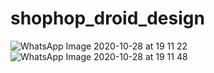 # shophop_droid_design
![WhatsApp Image 2020-10-28 at 19 11 22](https://user-images.githubusercontent.com/46065305/97444069-bf739300-1951-11eb-9626-e9c54ae31d92.jpeg)
![WhatsApp Image 2020-10-28 at 19 11 48](https://user-images.githubusercontent.com/46065305/97444243-ecc04100-1951-11eb-901b-b47145c8ed4d.jpeg)
